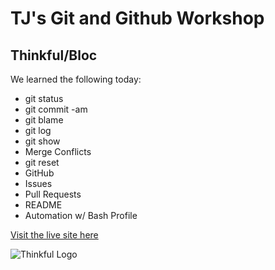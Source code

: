 # TJ's Git and Github Workshop
## Thinkful/Bloc

We learned the following today:
 - git status
 - git commit -am
 - git blame
 - git log
 - git show
 - Merge Conflicts
 - git reset
 - GitHub
 - Issues
 - Pull Requests
 - README
 - Automation w/ Bash Profile

[Visit the live site here](https://tjstalcup.github.io/git-and-github-11-29-2018/index.html)

![Thinkful Logo](https://tf-assets-prod.s3.amazonaws.com/splash/press/thinkful_logo_black.png)